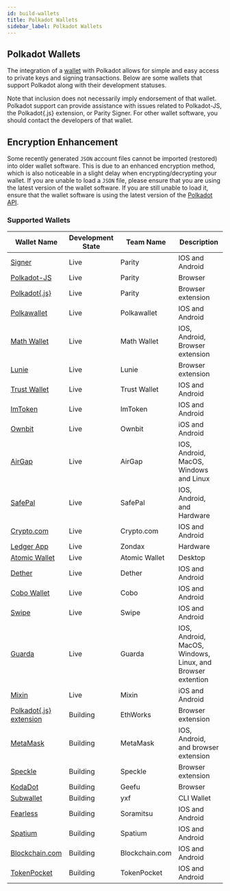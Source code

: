 ```yaml
---
id: build-wallets
title: Polkadot Wallets
sidebar_label: Polkadot Wallets
---
```


## Polkadot Wallets

The integration of a [wallet](https://wiki.polkadot.network/docs/en/glossary#wallet) with Polkadot
allows for simple and easy access to private keys and signing transactions. Below are some wallets
that support Polkadot along with their development statuses.

Note that inclusion does not necessarily imply endorsement of that wallet. Polkadot support can
provide assistance with issues related to Polkadot-JS, the Polkadot{.js} extension, or Parity
Signer. For other wallet software, you should contact the developers of that wallet.

## Encryption Enhancement

Some recently generated `JSON` account files cannot be imported (restored) into older wallet
software. This is due to an enhanced encryption method, which is also noticeable in a slight delay
when encrypting/decrypting your wallet. If you are unable to load a `JSON` file, please ensure that
you are using the latest version of the wallet software. If you are still unable to load it, ensure
that the wallet software is using the latest version of the
[Polkadot API](https://polkadot.js.org/api/).

### Supported Wallets

| Wallet Name                                                        | Development State | Team Name      | Description                                                |
| ------------------------------------------------------------------ | ----------------- | -------------- | ---------------------------------------------------------- |
| [Signer](https://www.parity.io/signer/)                            | Live              | Parity         | IOS and Android                                            |
| [Polkadot-JS](https://polkadot.js.org/apps/#/accounts)             | Live              | Parity         | Browser                                                    |
| [Polkadot{.js}](https://github.com/polkadot-js/extension)          | Live              | Parity         | Browser extension                                          |
| [Polkawallet](https://polkawallet.io/)                             | Live              | Polkawallet    | IOS and Android                                            |
| [Math Wallet](https://www.mathwallet.org/kusama-wallet/en/)        | Live              | Math Wallet    | IOS, Android, Browser extension                            |
| [Lunie](https://lunie.io/)                                         | Live              | Lunie          | Browser extension                                          |
| [Trust Wallet](https://trustwallet.com/)                           | Live              | Trust Wallet   | IOS and Android                                            |
| [ImToken](https://token.im/)                                       | Live              | ImToken        | IOS and Android                                            |
| [Ownbit](https://ownbit.io/)                                       | Live              | Ownbit         | iOS and Android                                            |
| [AirGap](https://airgap.it/)                                       | Live              | AirGap         | IOS, Android, MacOS, Windows and Linux                     |
| [SafePal](https://www.safepal.io/download)                         | Live              | SafePal        | IOS, Android, and Hardware                                 |
| [Crypto.com](https://crypto.com/en/index.html)                     | Live              | Crypto.com     | IOS and Android                                            |
| [Ledger App](https://zondax.ch/kusama.html#overview)               | Live              | Zondax         | Hardware                                                   |
| [Atomic Wallet](https://atomicwallet.io)                           | Live              | Atomic Wallet  | Desktop                                                    |
| [Dether](https://dether.io/)                                       | Live              | Dether         | IOS and Android                                            |
| [Cobo Wallet](https://cobo.com/)                                   | Live              | Cobo           | IOS and Android                                            |
| [Swipe](https://swipe.io/)                                         | Live              | Swipe          | IOS and Android                                            |
| [Guarda](https://guarda.com/)                                      | Live              | Guarda         | IOS, Android, MacOS, Windows, Linux, and Browser extention |
| [Mixin](https://mixin.one/messenger/)                              | Live              | Mixin          | iOS and Android                                            |
| [Polkadot{.js} extension](https://github.com/EthWorks/extension)   | Building          | EthWorks       | Browser extension                                          |
| [MetaMask](https://metamask.io/index.html)                         | Building          | MetaMask       | IOS, Android, and browser extension                        |
| [Speckle](https://github.com/GetSpeckle/speckle-browser-extension) | Building          | Speckle        | Browser extension                                          |
| [KodaDot](https://kodadot.netlify.app/#/accounts)                  | Building          | Geefu          | Browser                                                    |
| [Subwallet](https://github.com/yxf/subwallet)                      | Building          | yxf            | CLI Wallet                                                 |
| [Fearless](https://soramitsu.co.jp/fearless)                       | Building          | Soramitsu      | IOS and Android                                            |
| [Spatium](https://spatium.net/)                                    | Building          | Spatium        | IOS and Android                                            |
| [Blockchain.com](https://www.blockchain.com/)                      | Building          | Blockchain.com | IOS and Android                                            |
| [TokenPocket](https://www.tokenpocket.pro/)                        | Building          | TokenPocket    | IOS and Android                                            |

